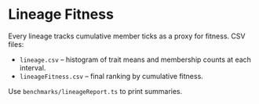 # Lineage Fitness

Every lineage tracks cumulative member ticks as a proxy for fitness. CSV files:

- `lineage.csv` – histogram of trait means and membership counts at each interval.
- `lineageFitness.csv` – final ranking by cumulative fitness.

Use `benchmarks/lineageReport.ts` to print summaries.
